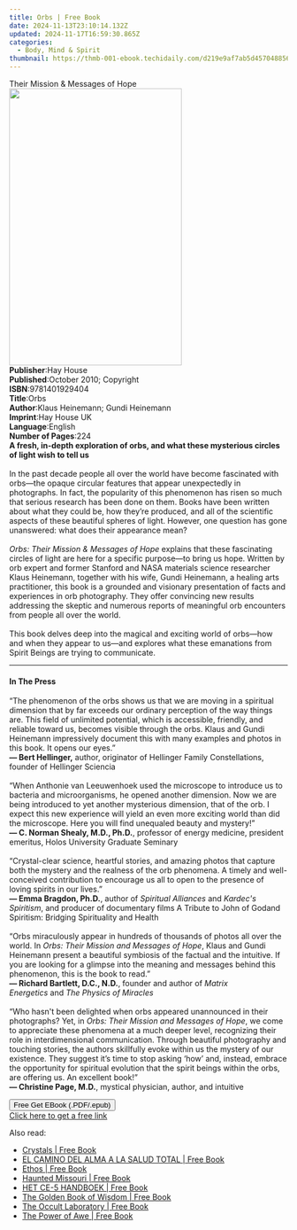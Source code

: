 ```yaml
---
title: Orbs | Free Book
date: 2024-11-13T23:10:14.132Z
updated: 2024-11-17T16:59:30.865Z
categories:
  - Body, Mind & Spirit
thumbnail: https://thmb-001-ebook.techidaily.com/d219e9af7ab5d457048856e250b02df12bae76f06688e2908fb37cb7adec19f5.jpg
---
```

<main id="book-container">
  <div class="flex flex-col">
    <div class="book-brief flex-1 py-6 px-4 sm:p-6 md:py-10 md:px-8">
      <!-- brief-->
      <div class="book-brief-main">Their Mission & Messages of Hope</div>
    </div>
    <div
      class="book-meta-info flex-1 grid gap-4 col-start-1 col-end-3 row-start-1 sm:mb-6 sm:grid-cols-4 lg:gap-6 lg:col-start-2 lg:row-end-6 lg:row-span-6 lg:mb-0"
    >
      <div
        class="book-meta-info-left place-content-center mt-4 p-4 text-sm leading-6 col-start-2 col-span-2 dark:text-slate-400"
      >
        <img
          class="w-full h-500 object-cover rounded-lg sm:h-255 sm:col-span-2 lg:col-span-full"
          src="https://img-001-ebook.techidaily.com/64fb97145ba310ac0ee85023e6d542b00e8732aa983b8034b9cdb65637a4e8c4.jpg"
          alt=""
          width="312"
          height="500"
        />
      </div>
      <div
        class="book-meta-info-right mt-2 col-start-1 row-start-2 col-span-3 self-center"
      >
        <!-- meta data  -->
        <div class="flex flex-col px-4 md:px-8">
          <div class="flex-1">
            <strong>Publisher</strong>:<span class="px-2">Hay House</span>
          </div>
          <div class="flex-1">
            <strong>Published</strong>:<span class="px-2"
              >October 2010; Copyright</span
            >
          </div>
          <div class="flex-1">
            <strong>ISBN</strong>:<span class="px-2">9781401929404</span>
          </div>
          <div class="flex-1">
            <strong>Title</strong>:<span class="px-2">Orbs</span>
          </div>
          <div class="flex-1">
            <strong>Author</strong>:<span class="px-2"
              >Klaus Heinemann; Gundi Heinemann</span
            >
          </div>
          <div class="flex-1">
            <strong>Imprint</strong>:<span class="px-2">Hay House UK</span>
          </div>
          <div class="flex-1">
            <strong>Language</strong>:<span class="px-2">English</span>
          </div>
          <div class="flex-1">
            <strong>Number of Pages</strong>:<span class="px-2">224</span>
          </div>
        </div>
      </div>
    </div>
    <div class="book-description flex-1 py-6 px-4 sm:p-6 md:py-10 md:px-8">
      <div class="book-description-main">
        <div accordion-content="" id="description">
          <b
            >A fresh, in-depth exploration of orbs, and what these mysterious
            circles of light wish to tell us<br /></b
          ><br />In the past decade people all over the world have become
          fascinated with orbs—the opaque circular features that appear
          unexpectedly in photographs. In fact, the popularity of this
          phenomenon has risen so much that serious research has been done on
          them. Books have been written about what they could be, how they’re
          produced, and all of the scientific aspects of these beautiful spheres
          of light. However, one question has gone unanswered: what does their
          appearance mean? <br /><br /><i
            >Orbs: Their Mission &amp; Messages of Hope</i
          >
          explains that these fascinating circles of light are here for a
          specific purpose—to bring us hope. Written by orb expert and former
          Stanford and NASA materials science researcher Klaus Heinemann,
          together with his wife, Gundi Heinemann, a healing arts practitioner,
          this book is a grounded and visionary presentation of facts and
          experiences in orb photography. They offer convincing new results
          addressing the skeptic and numerous reports of meaningful orb
          encounters from people all over the world. <br /><br />This book
          delves deep into the magical and exciting world of orbs—how and when
          they appear to us—and explores what these emanations from Spirit
          Beings are trying to communicate.
        </div>
        <div class="accordion-fader"></div>
      </div>
    </div>
    <div class="book-excerpts flex-1 py-6 px-4 sm:p-6 md:py-10 md:px-8">
      <!-- excerpts-->
      <div class="book-excerpts-main">
        <hr />
        <h4 class="placeholder placeholder-heading">
          <span>In The Press</span>
        </h4>
        <p>
          “The phenomenon of the orbs shows us that we are moving in a spiritual
          dimension that by far exceeds our ordinary perception of the way
          things are. This field of unlimited potential, which is accessible,
          friendly, and reliable toward us, becomes visible through the orbs.
          Klaus and Gundi Heinemann impressively document this with many
          examples and photos in this book. It opens our eyes.”<br /><b
            >— Bert Hellinger,</b
          >&nbsp;author, originator of Hellinger Family Constellations, founder
          of Hellinger Sciencia<br /><br />“When Anthonie van Leeuwenhoek used
          the microscope to introduce us to bacteria and microorganisms, he
          opened another dimension. Now we are being introduced to yet another
          mysterious dimension, that of the orb. I expect this new experience
          will yield an even more exciting world than did the microscope. Here
          you will find unequaled beauty and mystery!”<br /><b
            >— C. Norman Shealy, M.D., Ph.D.</b
          >, professor of energy medicine, president emeritus, Holos University
          Graduate Seminary<br /><br />“Crystal-clear science, heartful stories,
          and amazing photos that capture both the mystery and the realness of
          the orb phenomena. A timely and well-conceived contribution to
          encourage us all to open to the presence of loving spirits in our
          lives.”<br /><b>— Emma Bragdon, Ph.D.</b>, author of&nbsp;<i
            >Spiritual Alliances</i
          >&nbsp;and&nbsp;<i>Kardec's Spiritism</i>, and producer of documentary
          films A Tribute to John of Godand Spiritism: Bridging Spirituality and
          Health<br /><br />“Orbs miraculously appear in hundreds of thousands
          of photos all over the world. In&nbsp;<i
            >Orbs: Their Mission and Messages of Hope</i
          >, Klaus and Gundi Heinemann present a beautiful symbiosis of the
          factual and the intuitive. If you are looking for a glimpse into the
          meaning and messages behind this phenomenon, this is the book to
          read.”<br /><b>— Richard Bartlett, D.C., N.D.</b>, founder and author
          of&nbsp;<i>Matrix Energetics</i>&nbsp;and&nbsp;<i
            >The Physics of Miracles</i
          ><br /><br />“Who hasn't been delighted when orbs appeared unannounced
          in their photographs? Yet, in&nbsp;<i
            >Orbs: Their Mission and Messages of Hope</i
          >, we come to appreciate these phenomena at a much deeper level,
          recognizing their role in interdimensional communication. Through
          beautiful photography and touching stories, the authors skillfully
          evoke within us the mystery of our existence. They suggest it’s time
          to stop asking ‘how’ and, instead, embrace the opportunity for
          spiritual evolution that the spirit beings within the orbs, are
          offering us. An excellent book!”<br /><b>— Christine Page, M.D.</b>,
          mystical physician, author, and intuitive
        </p>
      </div>
    </div>
    <div
      class="book-about-author flex-1 py-6 px-4 sm:p-6 md:py-10 md:px-8"
    ></div>
    <div class="book-free-get flex-1 py-6 px-4 sm:p-6 md:py-10 md:px-8">
      <button
        id="btn-free-get"
        class="bg-blue-500 hover:bg-blue-700 text-white font-bold py-2 px-4 rounded"
      >
        Free Get EBook (.PDF/.epub)
      </button>
      <div id="countdown-display" class="px-2 text-lg mt-2"></div>
      <a
        id="free-link"
        class="hidden bg-blue-500 hover:bg-blue-700 text-white font-bold py-2 px-4 rounded"
        href="https://www.ebooks.com/en-us/book/96316578/orbs/klaus-heinemann/"
        target="_blank"
        >Click here to get a free link</a
      >
    </div>
    <script>
      let countdownTime = 0;
      let countdownInterval = null;
      document
        .getElementById('btn-free-get')
        .addEventListener('click', startCountdown);
      function startCountdown() {
        countdownTime = new Date().getTime() + 60000 * 3;
        countdownInterval = setInterval(updateCountdown, 1000);
        document.getElementById('btn-free-get').disabled = true;
        document
          .getElementById('btn-free-get')
          .classList.add('bg-gray-500', 'cursor-not-allowed');
      }
      function updateCountdown() {
        let currentTime = new Date().getTime();
        let timeLeft = countdownTime - currentTime;
        let secondsLeft = Math.floor(timeLeft / 1000);
        document.getElementById('countdown-display').innerHTML =
          `Remaining time: ${secondsLeft} seconds.`;
        if (secondsLeft <= 0) {
          clearInterval(countdownInterval);
          document.getElementById('btn-free-get').classList.add('hidden');
          document.getElementById('free-link').classList.remove('hidden');
          document.getElementById('countdown-display').innerHTML = '';
        }
      }
    </script>
  </div>
</main>

<ins class="adsbygoogle"
      style="display:block"
      data-ad-client="ca-pub-7571918770474297"
      data-ad-slot="8358498916"
      data-ad-format="auto"
      data-full-width-responsive="true"></ins>
    

<span class="atpl-alsoreadstyle">Also read:</span>
<div><ul>
<li><a href="https://novels-ebooks.techidaily.com/210557416-9780744068948-crystals/"><u>Crystals | Free Book</u></a></li>
<li><a href="https://novels-ebooks.techidaily.com/210557110-9781734677355-el-camino-del-alma-a-la-salud-total/"><u>EL CAMINO DEL ALMA A LA SALUD TOTAL | Free Book</u></a></li>
<li><a href="https://novels-ebooks.techidaily.com/210557129-9798985735291-ethos/"><u>Ethos | Free Book</u></a></li>
<li><a href="https://novels-ebooks.techidaily.com/210557103-9781955068000-haunted-missouri/"><u>Haunted Missouri | Free Book</u></a></li>
<li><a href="https://novels-ebooks.techidaily.com/210553487-9781990346057-het-ce-5-handboek/"><u>HET CE-5 HANDBOEK | Free Book</u></a></li>
<li><a href="https://novels-ebooks.techidaily.com/210556952-9781885928375-the-golden-book-of-wisdom/"><u>The Golden Book of Wisdom | Free Book</u></a></li>
<li><a href="https://novels-ebooks.techidaily.com/210554259-9781846150104-the-occult-laboratory/"><u>The Occult Laboratory | Free Book</u></a></li>
<li><a href="https://novels-ebooks.techidaily.com/210555992-9780306828997-the-power-of-awe/"><u>The Power of Awe | Free Book</u></a></li>
</ul></div>

